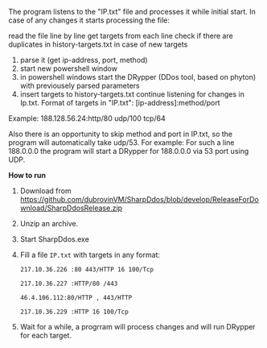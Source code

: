 The program listens to the "IP.txt" file and processes it while initial start.
In case of any changes it starts processing the file:

read the file line by line
get targets from each line
check if there are duplicates in history-targets.txt
in case of new targets
1. parse it (get ip-address, port, method)
2. start new powershell window
3. in powershell windows start the DRypper (DDos tool, based on phyton) with previousely parsed parameters
4. insert targets to history-targets.txt
continue listening for changes in Ip.txt.
Format of targets in "IP.txt": [ip-address]:method/port

Example: 188.128.56.24:http/80 udp/100 tcp/64

Also there is an opportunity to skip method and port in IP.txt, so the program will automatically take udp/53. For example:
For such a line 188.0.0.0 the program will start a DRypper for 188.0.0.0 via 53 port using UDP.

**How to run**
1. Download from https://github.com/dubrovinVM/SharpDdos/blob/develop/ReleaseForDownload/SharpDdosRelease.zip
2. Unzip an archive.
3. Start SharpDdos.exe
4. Fill a file `IP.txt` with targets in any format:
  
       217.10.36.226 :80 443/HTTP 16 100/Tcp 
  
       217.10.36.227 :HTTP/80 /443  
  
       46.4.106.112:80/HTTP , 443/HTTP
  
       217.10.36.229 :HTTP 16 100/Tcp 
 
 5. Wait for a while, a progrram will process changes and will run DRypper for each target.



